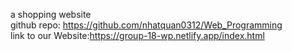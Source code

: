 a shopping website</br>
github repo: https://github.com/nhatquan0312/Web_Programming </br>
link to our Website:https://group-18-wp.netlify.app/index.html
